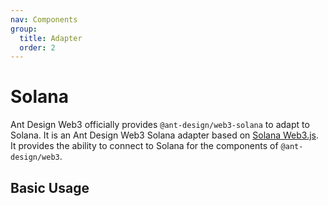 ```yaml
---
nav: Components
group:
  title: Adapter
  order: 2
---
```


# Solana

Ant Design Web3 officially provides `@ant-design/web3-solana` to adapt to Solana. It is an Ant Design Web3 Solana adapter based on [Solana Web3.js](https://solana-labs.github.io/solana-web3.js/). It provides the ability to connect to Solana for the components of `@ant-design/web3`.

## Basic Usage

<code src="./demos/basic.tsx"></code>
